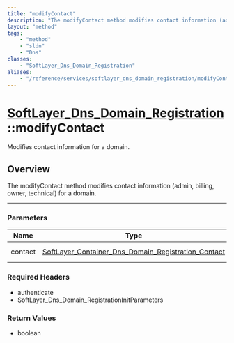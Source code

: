 ```yaml
---
title: "modifyContact"
description: "The modifyContact method modifies contact information (admin, billing, owner, technical) for a domain."
layout: "method"
tags:
    - "method"
    - "sldn"
    - "Dns"
classes:
    - "SoftLayer_Dns_Domain_Registration"
aliases:
    - "/reference/services/softlayer_dns_domain_registration/modifyContact"
---
```

# [SoftLayer_Dns_Domain_Registration](/reference/services/SoftLayer_Dns_Domain_Registration)::modifyContact

Modifies contact information for a domain.


## Overview 
The modifyContact method modifies contact information (admin, billing, owner, technical) for a domain. 

-----

### Parameters 
|Name | Type | Description |
| --- | --- | --- |
|contact| <a href='/reference/datatypes/SoftLayer_Container_Dns_Domain_Registration_Contact'>SoftLayer_Container_Dns_Domain_Registration_Contact </a>| Contact information|


### Required Headers
* authenticate
* SoftLayer_Dns_Domain_RegistrationInitParameters


### Return Values
* boolean




